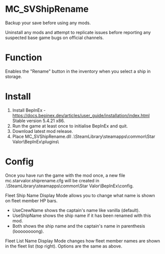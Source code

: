 # MC_SVShipRename 
  
Backup your save before using any mods.  
  
Uninstall any mods and attempt to replicate issues before reporting any suspected base game bugs on official channels.  

Function 
=======  
Enables the "Rename" button in the inventory when you select a ship in storage.  
  
Install  
=======  
1. Install BepInEx - https://docs.bepinex.dev/articles/user_guide/installation/index.html Stable version 5.4.21 x86.  
2. Run the game at least once to initialise BepInEx and quit.  
3. Download latest mod release.  
4. Place MC_SVShipRename.dll .\SteamLibrary\steamapps\common\Star Valor\BepInEx\plugins\  
  
Config  
=====  
Once you have run the game with the mod once, a new file mc.starvalor.shiprename.cfg will be created in .\SteamLibrary\steamapps\common\Star Valor\BepInEx\config.  

Fleet Ship Name Display Mode allows you to change what name is shown on fleet member HP bars.  
- UseCrewName shows the captain's name like vanilla (default).  
- UseShipName shows the ship name if it has been renamed with this mod.  
- Both shows the ship name and the captain's name in parenthesis (loooooooong).  
  
Fleet List Name Display Mode changes how fleet member names are shown in the fleet list (top right).  Options are the same as above.  
